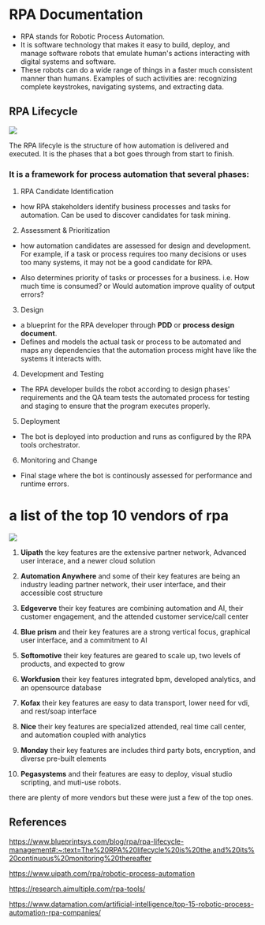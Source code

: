 # RPA  Documentation

+ RPA stands for Robotic Process Automation.
+ It is software technology that makes it easy to build, deploy, and manage software robots that emulate human's actions interacting with digital systems and software. 
+ These robots can do a wide range of things in a faster much consistent manner than humans. Examples of such activities are: recognizing complete keystrokes, navigating systems, and extracting data. 

## RPA Lifecycle

![](https://intellipaat.com/mediaFiles/2019/04/Life-Cycle-of-RPA.png)

The RPA lifecyle is the structure of how automation is delivered and executed. It is the phases that a bot goes through from start to finish.

### It is a framework for process automation that several phases:

1. RPA Candidate Identification 
* how RPA stakeholders identify business processes and tasks for automation. Can be used to discover candidates for task mining.

2. Assessment & Prioritization 

* how automation candidates are assessed for design and development. For example, if a task or process requires too many decisions or uses too many systems, it may not be a good candidate for RPA.

* Also determines priority of tasks or processes for a business. i.e. How much time is consumed? or Would automation improve quality of output errors?

3. Design 

* a blueprint for the RPA developer through **PDD** or **process design document**.
* Defines and models the actual task or process to be automated and maps any dependencies that the automation process might have like the systems it interacts with.

4. Development and Testing

* The RPA developer builds the robot according to design phases' requirements and the QA team tests the automated process for testing and staging to ensure that the program executes properly.

5. Deployment

* The bot is deployed into production and runs as configured by the RPA tools orchestrator.

6. Monitoring and Change

* Final stage where the bot is continously assessed for performance and runtime errors.



# a list of the top 10 vendors of rpa


![](http://datamation.com/wp-content/uploads/2020/12/top-15-robotic-process-automation-rpa-companies_5fce9b19ec985.png)


1.  **Uipath** the key features are the extensive partner network, Advanced user interace, and a newer cloud solution

2. **Automation Anywhere** and some of their key features are being an industry leading partner network, their user interface, and their accessible cost structure

3. **Edgeverve** their key features are combining automation and AI, their customer engagement, and the attended customer service/call center

4. **Blue prism** and their key features are a strong vertical focus, graphical user interface, and a commitment to AI

5. **Softomotive** their key features are geared to scale up, two levels of products, and expected to grow

6. **Workfusion** their key features integrated bpm, developed analytics, and an opensource database

7. **Kofax** their key features are easy to data transport, lower need for vdi, and rest/soap interface

8. **Nice** their key features are specialized attended, real time call center, and automation coupled with analytics

9. **Monday** their key features are includes third party bots, encryption, and diverse pre-built elements

10. **Pegasystems** and their features are easy to deploy, visual studio scripting, and muti-use robots.


there are plenty of more vendors but these were just a few of the top ones.


## References

https://www.blueprintsys.com/blog/rpa/rpa-lifecycle-management#:~:text=The%20RPA%20lifecycle%20is%20the,and%20its%20continuous%20monitoring%20thereafter

https://www.uipath.com/rpa/robotic-process-automation

https://research.aimultiple.com/rpa-tools/

https://www.datamation.com/artificial-intelligence/top-15-robotic-process-automation-rpa-companies/

